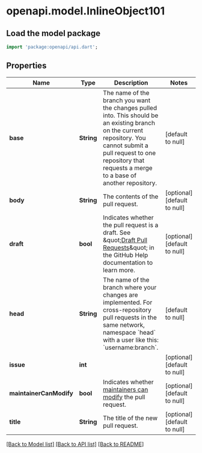 # openapi.model.InlineObject101

## Load the model package
```dart
import 'package:openapi/api.dart';
```

## Properties
Name | Type | Description | Notes
------------ | ------------- | ------------- | -------------
**base** | **String** | The name of the branch you want the changes pulled into. This should be an existing branch on the current repository. You cannot submit a pull request to one repository that requests a merge to a base of another repository. | [default to null]
**body** | **String** | The contents of the pull request. | [optional] [default to null]
**draft** | **bool** | Indicates whether the pull request is a draft. See \&quot;[Draft Pull Requests](https://help.github.com/en/articles/about-pull-requests#draft-pull-requests)\&quot; in the GitHub Help documentation to learn more. | [optional] [default to null]
**head** | **String** | The name of the branch where your changes are implemented. For cross-repository pull requests in the same network, namespace &#x60;head&#x60; with a user like this: &#x60;username:branch&#x60;. | [default to null]
**issue** | **int** |  | [optional] [default to null]
**maintainerCanModify** | **bool** | Indicates whether [maintainers can modify](https://help.github.com/articles/allowing-changes-to-a-pull-request-branch-created-from-a-fork/) the pull request. | [optional] [default to null]
**title** | **String** | The title of the new pull request. | [optional] [default to null]

[[Back to Model list]](../README.md#documentation-for-models) [[Back to API list]](../README.md#documentation-for-api-endpoints) [[Back to README]](../README.md)


